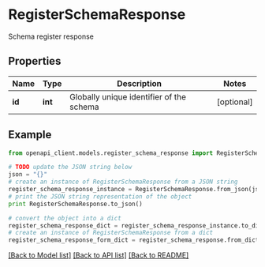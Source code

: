 # RegisterSchemaResponse

Schema register response

## Properties
Name | Type | Description | Notes
------------ | ------------- | ------------- | -------------
**id** | **int** | Globally unique identifier of the schema | [optional] 

## Example

```python
from openapi_client.models.register_schema_response import RegisterSchemaResponse

# TODO update the JSON string below
json = "{}"
# create an instance of RegisterSchemaResponse from a JSON string
register_schema_response_instance = RegisterSchemaResponse.from_json(json)
# print the JSON string representation of the object
print RegisterSchemaResponse.to_json()

# convert the object into a dict
register_schema_response_dict = register_schema_response_instance.to_dict()
# create an instance of RegisterSchemaResponse from a dict
register_schema_response_form_dict = register_schema_response.from_dict(register_schema_response_dict)
```
[[Back to Model list]](../ccloud/README.md#documentation-for-models) [[Back to API list]](../ccloud/README.md#documentation-for-api-endpoints) [[Back to README]](../ccloud/README.md)


